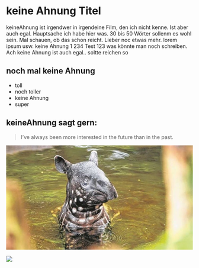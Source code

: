 # keine Ahnung Titel

keineAhnung ist irgendwer in irgendeine Film, den ich nicht kenne. Ist aber auch egal. Hauptsache ich habe hier was. 30 bis 50 Wörter sollenm
es wohl sein. Mal schauen, ob das schon reicht. Lieber noc etwas mehr. lorem ipsum usw. keine Ahnung 1 234 Test 123
was könnte man noch schreiben. Ach keine Ahnung ist auch egal.. soltte reichen so

## noch mal keine Ahnung

* toll
* noch toller
* keine Ahnung
* super

## keineAhnung sagt gern: 

> I’ve always been more interested
> in the future than in the past.

![Testbild keine Ahnung](/images/tapir.jpg)

<img src="https://cdn.pixabay.com/photo/2020/05/13/14/44/poppy-5167737_960_720.jpg"/>
